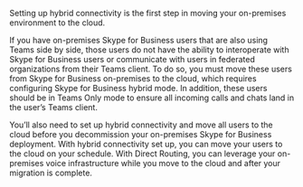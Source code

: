 Setting up hybrid connectivity is the first step in moving your on-premises environment to the cloud.

If you have on-premises Skype for Business users that are also using Teams side by side, those users do not have the ability to interoperate with Skype for Business users or communicate with users in federated organizations from their Teams client. To do so, you must move these users from Skype for Business on-premises to the cloud, which requires configuring Skype for Business hybrid mode. In addition, these users should be in Teams Only mode to ensure all incoming calls and chats land in the user’s Teams client.

You’ll also need to set up hybrid connectivity and move all users to the cloud before you decommission your on-premises Skype for Business deployment. With hybrid connectivity set up, you can move your users to the cloud on your schedule. With Direct Routing, you can leverage your on-premises voice infrastructure while you move to the cloud and after your migration is complete.
